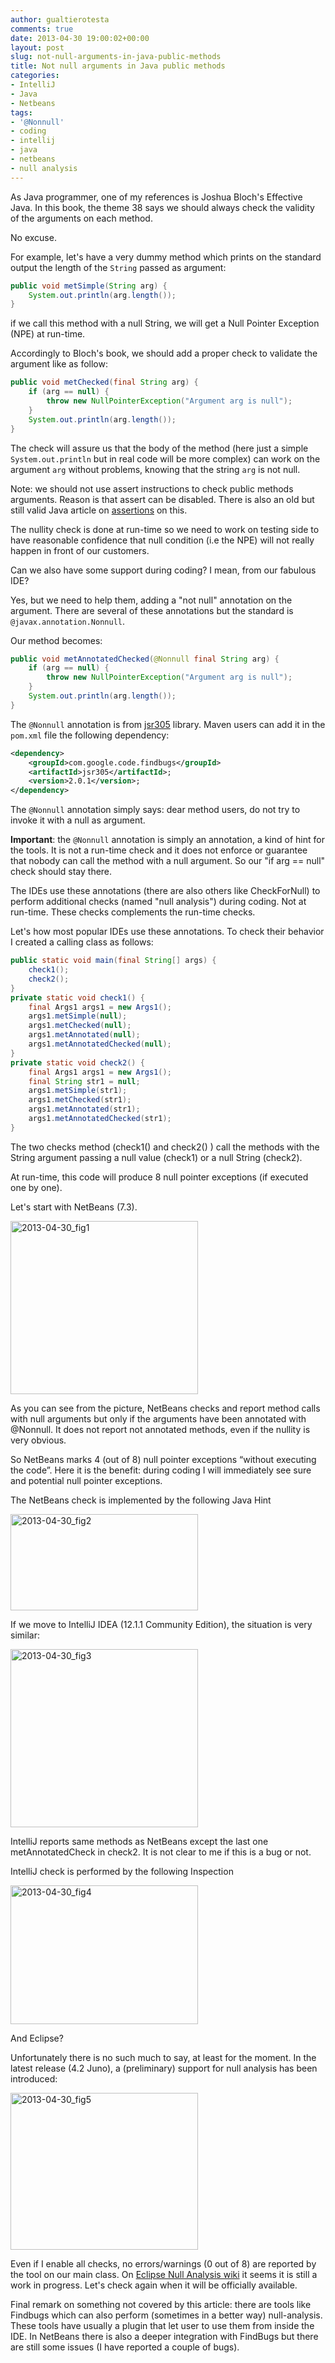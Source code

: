 ```yaml
---
author: gualtierotesta
comments: true
date: 2013-04-30 19:00:02+00:00
layout: post
slug: not-null-arguments-in-java-public-methods
title: Not null arguments in Java public methods
categories:
- IntelliJ
- Java
- Netbeans
tags:
- '@Nonnull'
- coding
- intellij
- java
- netbeans
- null analysis
---
```


As Java programmer, one of my references is Joshua Bloch's Effective Java. In this book, the theme 38 says we should always check the validity of the arguments on each method.

No excuse.

For example, let's have a very dummy method which prints on the standard output the length of the `String` passed as argument:

``` java
public void metSimple(String arg) {
    System.out.println(arg.length());
}
```

if we call this method with a null String, we will get a Null Pointer Exception (NPE) at run-time.

Accordingly to Bloch's book, we should add a proper check to validate the argument like as follow:

``` java
public void metChecked(final String arg) {
    if (arg == null) {
        throw new NullPointerException("Argument arg is null");
    }
    System.out.println(arg.length());
}
```

The check will assure us that the body of the method (here just a simple `System.out.println` but in real code will be more complex) can work on the argument `arg` without problems, knowing that the string `arg` is not null.

Note: we should not use assert instructions to check public methods arguments. Reason is that assert can be disabled. There is also an old but still valid Java article on [assertions](http://docs.oracle.com/javase/1.4.2/docs/guide/lang/assert.html) on this.

The nullity check is done at run-time so we need to work on testing side to have reasonable confidence that null condition (i.e the NPE) will not really happen in front of our customers.

Can we also have some support during coding? I mean, from our fabulous IDE?

Yes, but we need to help them, adding a "not null" annotation on the argument. There are several of these annotations but the standard is `@javax.annotation.Nonnull`.

Our method becomes:

``` java
public void metAnnotatedChecked(@Nonnull final String arg) {
    if (arg == null) {
        throw new NullPointerException("Argument arg is null");
    }
    System.out.println(arg.length());
}
```

The `@Nonnull` annotation is from [jsr305](http://www.mvnrepository.com/artifact/com.google.code.findbugs/jsr305) library. Maven users can add it in the `pom.xml` file the following dependency:

``` xml
<dependency>
    <groupId>com.google.code.findbugs</groupId>
    <artifactId>jsr305</artifactId>;
    <version>2.0.1</version>;
</dependency>
```

The `@Nonnull` annotation simply says: dear method users, do not try to invoke it with a null as argument.

**Important**: the `@Nonnull` annotation is simply an annotation, a kind of hint for the tools. It is not a run-time check and it does not enforce or guarantee that nobody can call the method with a null argument. So our "if arg == null" check should stay there.

The IDEs use these annotations (there are also others like CheckForNull) to perform additional checks (named "null analysis") during coding. Not at run-time. These checks complements the run-time checks.

Let's how most popular IDEs use these annotations. To check their behavior I created a calling class as follows:

``` java
public static void main(final String[] args) {
    check1();
    check2();
}
private static void check1() {
    final Args1 args1 = new Args1();
    args1.metSimple(null);
    args1.metChecked(null);
    args1.metAnnotated(null);
    args1.metAnnotatedChecked(null);
}
private static void check2() {
    final Args1 args1 = new Args1();
    final String str1 = null;
    args1.metSimple(str1);
    args1.metChecked(str1);
    args1.metAnnotated(str1);
    args1.metAnnotatedChecked(str1);
}
```

The two checks method (check1() and check2() ) call the methods with the String argument passing a null value (check1) or a null String (check2).

At run-time, this code will produce 8 null pointer exceptions (if executed one by one).

Let's start with NetBeans (7.3).

<a href="http://gualtierotesta.files.wordpress.com/2013/04/2013-04-30_fig1.png"><img src="http://gualtierotesta.files.wordpress.com/2013/04/2013-04-30_fig1.png?w=300" alt="2013-04-30_fig1" height="277" class="alignnone size-medium wp-image-26" width="300" /></a>

As you can see from the picture, NetBeans checks and report method calls with null arguments but only if the arguments have been annotated with @Nonnull. It does not report not annotated methods, even if the nullity is very obvious.

So NetBeans marks 4 (out of 8) null pointer exceptions “without executing the code”. Here it is the benefit: during coding I will immediately see sure and potential null pointer exceptions.

The NetBeans check is implemented by the following Java Hint

<a href="http://gualtierotesta.files.wordpress.com/2013/04/2013-04-30_fig2.png"><img src="http://gualtierotesta.files.wordpress.com/2013/04/2013-04-30_fig2.png?w=300" alt="2013-04-30_fig2" height="154" class="alignnone size-medium wp-image-27" width="300"/></a>

If we move to IntelliJ IDEA (12.1.1 Community Edition), the situation is very similar:

<a href="http://gualtierotesta.files.wordpress.com/2013/04/2013-04-30_fig3.png"><img src="http://gualtierotesta.files.wordpress.com/2013/04/2013-04-30_fig3.png?w=300" alt="2013-04-30_fig3" height="285" class="alignnone size-medium wp-image-28" width="300"/></a>

IntelliJ reports same methods as NetBeans except the last one metAnnotatedCheck in check2. It is not clear to me if this is a bug or not.

IntelliJ check is performed by the following Inspection

<a href="http://gualtierotesta.files.wordpress.com/2013/04/2013-04-30_fig4.png"><img src="http://gualtierotesta.files.wordpress.com/2013/04/2013-04-30_fig4.png?w=300" alt="2013-04-30_fig4" height="222" class="alignnone size-medium wp-image-29" width="300"/></a>

And Eclipse?

Unfortunately there is no such much to say, at least for the moment. In the latest release (4.2 Juno), a (preliminary) support for null analysis has been introduced:

<a href="http://gualtierotesta.files.wordpress.com/2013/04/2013-04-30_fig5.png"><img src="http://gualtierotesta.files.wordpress.com/2013/04/2013-04-30_fig5.png?w=300" alt="2013-04-30_fig5" height="251" class="alignnone size-medium wp-image-30" width="300"/></a>

Even if I enable all checks, no errors/warnings (0 out of 8) are reported by the tool on our main class. On [Eclipse Null Analysis wiki](http://wiki.eclipse.org/JDT_Core/Null_Analysis/Beta) it seems it is still a work in progress. Let's check again when it will be officially available.

Final remark on something not covered by this article: there are tools like Findbugs which can also perform (sometimes in a better way) null-analysis. These tools have usually a plugin that let user to use them from inside the IDE. In NetBeans there is also a deeper integration with FindBugs but there are still some issues (I have reported a couple of bugs).
